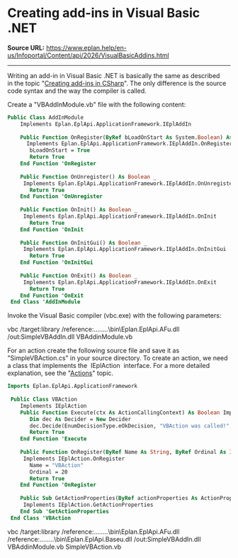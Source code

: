 # Creating add-ins in Visual Basic .NET

**Source URL:** https://www.eplan.help/en-us/Infoportal/Content/api/2026/VisualBasicAddins.html

---

Writing an add-in in Visual Basic .NET is basically the same as described in the topic "[Creating add-ins in CSharp](CSharpAddins.html)". The only difference is the source code syntax and the way the compiler is called.

Create a "VBAddInModule.vb" file with the following content:

```vb
Public Class AddInModule
    Implements Eplan.EplApi.ApplicationFramework.IEplAddIn
 
    Public Function OnRegister(ByRef bLoadOnStart As System.Boolean) As Boolean _
      Implements Eplan.EplApi.ApplicationFramework.IEplAddIn.OnRegister
       bLoadOnStart = True
       Return True
    End Function 'OnRegister
 
    Public Function OnUnregister() As Boolean _
     Implements Eplan.EplApi.ApplicationFramework.IEplAddIn.OnUnregister
       Return True
    End Function 'OnUnregister
 
    Public Function OnInit() As Boolean _
     Implements Eplan.EplApi.ApplicationFramework.IEplAddIn.OnInit
       Return True
    End Function 'OnInit
 
    Public Function OnInitGui() As Boolean _
     Implements Eplan.EplApi.ApplicationFramework.IEplAddIn.OnInitGui
       Return True
    End Function 'OnInitGui
 
    Public Function OnExit() As Boolean _
     Implements Eplan.EplApi.ApplicationFramework.IEplAddIn.OnExit
       Return True
    End Function 'OnExit
 End Class 'AddInModule
```

Invoke the Visual Basic compiler (vbc.exe) with the following parameters:

vbc /target:library /reference:..\..\..\..\bin\Eplan.EplApi.AFu.dll /out:SimpleVBAddIn.dll VBAddinModule.vb 

For an action create the following source file and save it as "SimpleVBAction.cs" in your source directory. To create an action, we need a class that implements the  IEplAction  interface. For a more detailed explanation, see the "[Actions](Actions.html)" topic.

```vb
Imports Eplan.EplApi.ApplicationFramework
 
 Public Class VBAction
    Implements IEplAction
    Public Function Execute(ctx As ActionCallingContext) As Boolean Implements IEplAction.Execute
       Dim dec As Decider = New Decider
       dec.Decide(EnumDecisionType.eOkDecision, "VBAction was called!", "", EnumDecisionReturn.eOK, EnumDecisionReturn.eOK)
       Return True
    End Function 'Execute
 
    Public Function OnRegister(ByRef Name As String, ByRef Ordinal As Integer) As Boolean _
     Implements IEplAction.OnRegister
       Name = "VBAction"
       Ordinal = 20
       Return True
    End Function 'OnRegister
 
    Public Sub GetActionProperties(ByRef actionProperties As ActionProperties) _
     Implements IEplAction.GetActionProperties
    End Sub 'GetActionProperties
 End Class 'VBAction
```

vbc /target:library /reference:..\..\..\..\bin\Eplan.EplApi.AFu.dll /reference:..\..\..\..\bin\Eplan.EplApi.Baseu.dll /out:SimpleVBAddIn.dll VBAddinModule.vb SimpleVBAction.vb